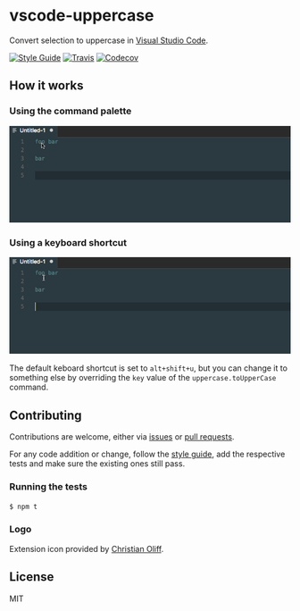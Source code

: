 # vscode-uppercase
Convert selection to uppercase in [Visual Studio Code](https://github.com/Microsoft/vscode).

[![Style Guide](https://img.shields.io/badge/code%20style-standard-brightgreen.svg?style=flat-square)](http://standardjs.com/)
[![Travis](https://img.shields.io/travis/ruiquelhas/vscode-uppercase.svg?style=flat-square)](https://travis-ci.org/ruiquelhas/vscode-uppercase)
[![Codecov](https://img.shields.io/codecov/c/github/ruiquelhas/vscode-uppercase.svg?style=flat-square)](https://codecov.io/gh/ruiquelhas/vscode-uppercase)

## How it works

### Using the command palette
![Command palette](static/palette.gif)

### Using a keyboard shortcut
![Keyboard shortcut](static/shortcut.gif)

The default keboard shortcut is set to `alt+shift+u`, but you can change it to something else by overriding the `key` value of the `uppercase.toUpperCase` command.

## Contributing
Contributions are welcome, either via [issues](https://github.com/ruiquelhas/vscode-uppercase/issues/new) or [pull requests](https://github.com/ruiquelhas/vscode-uppercase/compare).

For any code addition or change, follow the [style guide](http://standardjs.com/rules.html), add the respective tests and make sure the existing ones still pass.

### Running the tests

```sh
$ npm t
```

### Logo
Extension icon provided by [Christian Oliff](https://github.com/coliff).

## License
MIT
